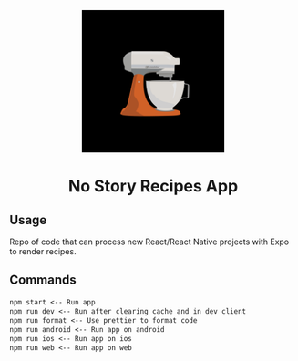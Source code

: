 <p align="center">
    <img src="./assets/adaptive-icon.png" width="250" height="250" />
</p>
<center>
    <h1> No Story Recipes App </h1>
</center>

## Usage

Repo of code that can process new React/React Native projects with Expo to render recipes.

## Commands

```
npm start <-- Run app
npm run dev <-- Run after clearing cache and in dev client
npm run format <-- Use prettier to format code
npm run android <-- Run app on android
npm run ios <-- Run app on ios
npm run web <-- Run app on web
```
